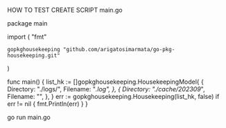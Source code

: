 HOW TO TEST CREATE SCRIPT main.go

package main

import (
	"fmt"

	gopkghousekeeping "github.com/arigatosimarmata/go-pkg-housekeeping.git"
)

func main() {
	list_hk := []gopkghousekeeping.HousekeepingModel{
		{
			Directory: "./logs/",
			Filename:  "*.log",
		},
		{
			Directory: "./cache/202309*",
			Filename:  "",
		},
	}
	err := gopkghousekeeping.Housekeeping(list_hk, false)
	if err != nil {
		fmt.Println(err)
	}
}

go run main.go